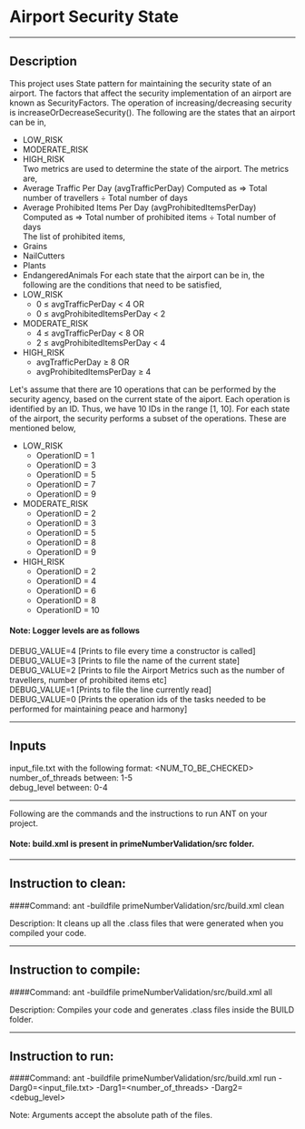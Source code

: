 # Airport Security State

-----------------------------------------------------------------------
## Description
This project uses State pattern for maintaining the security state of an airport.
The factors that affect the security implementation of an airport are known as SecurityFactors.
The operation of increasing/decreasing security is increaseOrDecreaseSecurity().
The following are the states that an airport can be in,
- LOW_RISK
- MODERATE_RISK
- HIGH_RISK<br/>
Two metrics are used to determine the state of the airport. The metrics are,
- Average Traffic Per Day (avgTrafficPerDay)
  Computed as ⇒ Total number of travellers ÷ Total number of days
- Average Prohibited Items Per Day (avgProhibitedItemsPerDay)
  Computed as ⇒ Total number of prohibited items ÷ Total number of days<br/>
The list of prohibited items,
- Grains
- NailCutters
- Plants
- EndangeredAnimals
For each state that the airport can be in, the following are the conditions that need to be satisfied,
- LOW_RISK
  - 0 ≤ avgTrafficPerDay < 4 OR
  - 0 ≤ avgProhibitedItemsPerDay < 2
- MODERATE_RISK
  - 4 ≤ avgTrafficPerDay < 8 OR
  - 2 ≤ avgProhibitedItemsPerDay < 4
- HIGH_RISK
  - avgTrafficPerDay ≥ 8 OR
  - avgProhibitedItemsPerDay ≥ 4

Let's assume that there are 10 operations that can be performed by the security agency, based on the current state of the aiport. Each operation is identified by an ID. Thus, we have 10 IDs in the range [1, 10]. For each state of the airport, the security performs a subset of the operations. These are mentioned below,

- LOW_RISK
  - OperationID = 1
  - OperationID = 3
  - OperationID = 5
  - OperationID = 7
  - OperationID = 9
- MODERATE_RISK
  - OperationID = 2
  - OperationID = 3
  - OperationID = 5
  - OperationID = 8
  - OperationID = 9
- HIGH_RISK
  - OperationID = 2
  - OperationID = 4
  - OperationID = 6
  - OperationID = 8
  - OperationID = 10

#### Note: Logger levels are as follows
DEBUG_VALUE=4 [Prints to file every time a constructor is called]<br/>
DEBUG_VALUE=3 [Prints to file the name of the current state]<br/>
DEBUG_VALUE=2 [Prints to file the Airport Metrics such as the number of travellers, number of prohibited items etc]<br/>
DEBUG_VALUE=1 [Prints to file the line currently read]<br/>
DEBUG_VALUE=0 [Prints the operation ids of the tasks needed to be performed for maintaining peace and harmony]<br/>

-----------------------------------------------------------------------
## Inputs
input_file.txt with the following format: <NUM_TO_BE_CHECKED><br/>
number_of_threads between: 1-5<br/>
debug_level between: 0-4

-----------------------------------------------------------------------
Following are the commands and the instructions to run ANT on your project.
#### Note: build.xml is present in primeNumberValidation/src folder.

-----------------------------------------------------------------------
## Instruction to clean:

####Command: ant -buildfile primeNumberValidation/src/build.xml clean

Description: It cleans up all the .class files that were generated when you
compiled your code.

-----------------------------------------------------------------------
## Instruction to compile:

####Command: ant -buildfile primeNumberValidation/src/build.xml all

Description: Compiles your code and generates .class files inside the BUILD folder.

-----------------------------------------------------------------------
## Instruction to run:

####Command: ant -buildfile primeNumberValidation/src/build.xml run -Darg0=<input_file.txt> -Darg1=<number_of_threads> -Darg2=<debug_level>

Note: Arguments accept the absolute path of the files.